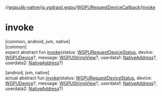 //[wgpu4k-native](../../../index.md)/[io.ygdrasil.wgpu](../index.md)/[WGPURequestDeviceCallback](index.md)/[invoke](invoke.md)

# invoke

[common, android, jvm, native]\
[common]\
expect abstract fun [invoke](invoke.md)(status: [WGPURequestDeviceStatus](../-w-g-p-u-request-device-status/index.md), device: [WGPUDevice](../-w-g-p-u-device/index.md)?, message: [WGPUStringView](../-w-g-p-u-string-view/index.md)?, userdata1: [NativeAddress](../../ffi/-native-address/index.md)?, userdata2: [NativeAddress](../../ffi/-native-address/index.md)?)

[android, jvm, native]\
actual abstract fun [invoke](invoke.md)(status: [WGPURequestDeviceStatus](../-w-g-p-u-request-device-status/index.md), device: [WGPUDevice](../-w-g-p-u-device/index.md)?, message: [WGPUStringView](../-w-g-p-u-string-view/index.md)?, userdata1: [NativeAddress](../../ffi/-native-address/index.md)?, userdata2: [NativeAddress](../../ffi/-native-address/index.md)?)